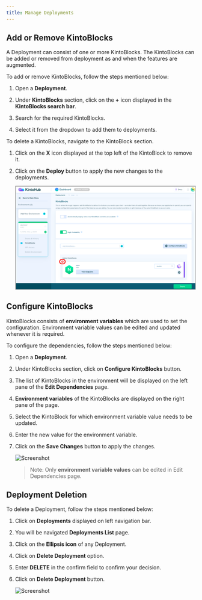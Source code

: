 ```yaml
---
title: Manage Deployments
---
```


## Add or Remove KintoBlocks

A Deployment can consist of one or more KintoBlocks. The KintoBlocks can be added or removed from deployment as and when the features are augmented. 

To add or remove KintoBlocks, follow the steps mentioned below:

1. Open a **Deployment**.

2. Under **KintoBlocks** section, click on the **+** icon displayed in the **KintoBlocks search bar**.

3. Search for the required KintoBlocks.

4. Select it from the dropdown to add them to deployments.


To delete a KintoBlocks, navigate to the KintoBlock section.

1. Click on the **X** icon displayed at the top left of the KintoBlock to remove it.

2. Click on the **Deploy** button to apply the new changes to the deployments.

   ![Screenshot](/docs/assets/delete-kb-deployments.png)


## Configure KintoBlocks

KintoBlocks consists of **environment variables** which are used to set the configuration. Environment variable values can be edited and updated whenever it is required.

To configure the dependencies, follow the steps mentioned below:

1. Open a **Deployment**.

2. Under KintoBlocks section, click on **Configure KintoBlocks** button.

3. The list of KintoBlocks in the environment will be displayed on the left pane of the **Edit Dependencies** page.

4. **Environment variables** of the KintoBlocks are displayed on the right pane of the page.

5. Select the KintoBlock for which environment variable value needs to be updated.

6. Enter the new value for the environment variable.

7. Click on the **Save Changes** button to apply the changes.

   ![Screenshot](/docs/assets/edit-dependencies-page.png)

    > Note: Only **environment variable values** can be edited in Edit Dependencies page.


## Deployment Deletion

To delete a Deployment, follow the steps mentioned below:

1. Click on **Deployments** displayed on left navigation bar.

2. You will be navigated **Deployments List** page.

3. Click on the **Ellipsis icon** of any Deployment.

4. Click on **Delete Deployment** option.

5. Enter **DELETE** in the confirm field to confirm your decision.

6. Click on **Delete Deployment** button.

    ![Screenshot](/docs/assets/delete-deployments.png)
